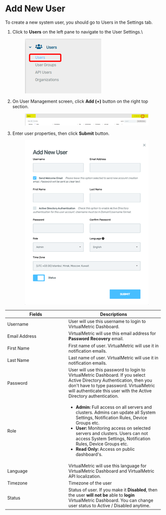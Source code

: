 # Add New User

To create a new system user, you should go to Users in the Settings tab.

1.  Click to **Users** on the left pane to navigate to the User Settings.\


    <div align="left">

    <figure><img src="../../../.gitbook/assets/image (518).png" alt=""><figcaption></figcaption></figure>

    </div>
2.  On User Management screen, click **Add (+)** button on the right top section.

    <figure><img src="../../../.gitbook/assets/image (519).png" alt=""><figcaption></figcaption></figure>
3.  Enter user properties, then click **Submit** button.

    <div align="left">

    <figure><img src="../../../.gitbook/assets/image (522).png" alt="" width="447"><figcaption></figcaption></figure>

    </div>



<table><thead><tr><th width="184">Fields</th><th>Descriptions</th></tr></thead><tbody><tr><td>Username</td><td>User will use this username to login to VirtualMetric Dashboard.</td></tr><tr><td>Email Address</td><td>VirtualMetric will use this email address for <strong>Password Recovery</strong> email.</td></tr><tr><td>First Name</td><td>First name of user. VirtualMetric will use it in notification emails.</td></tr><tr><td>Last Name</td><td>Last name of user. VirtualMetric will use it in notification emails.</td></tr><tr><td>Password</td><td>User will use this password to login to VirtualMetric Dashboard. If you select Active Directory Authentication, then you don't have to type password. VirtualMetric will authenticate this user with the Active Directory authentication.</td></tr><tr><td>Role</td><td><p></p><ul><li><strong>Admin:</strong> Full access on all servers and clusters. Admins can update all System Settings, Notification Rules, Device Groups etc.</li><li><strong>User:</strong> Monitoring access on selected servers and clusters. Users can not access System Settings, Notification Rules, Device Groups etc.</li><li><strong>Read Only:</strong> Access on public dashboard's. </li></ul><p></p></td></tr><tr><td>Language</td><td>VirtualMetric will use this language for VirtualMetric Dashboard and VirtualMetric API localization.</td></tr><tr><td>Timezone</td><td>Timezone of the user</td></tr><tr><td>Status</td><td>Status of user. If you make it <strong>Disabled</strong>, then the user <strong>will not be</strong> able to <strong>login</strong> VirtualMetric Dashboard. You can change user status to Active / Disabled anytime.</td></tr></tbody></table>
